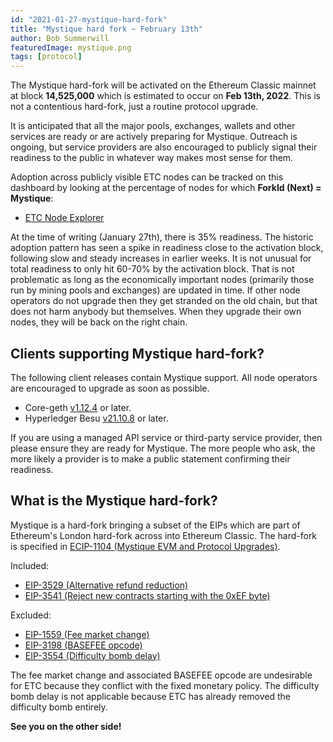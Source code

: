 ```yaml
---
id: "2021-01-27-mystique-hard-fork"
title: "Mystique hard fork ~ February 13th"
author: Bob Summerwill
featuredImage: mystique.png
tags: [protocol]
---
```


The Mystique hard-fork will be activated on the Ethereum Classic mainnet at block **14,525,000** which is estimated to occur on **Feb 13th, 2022**.
This is not a contentious hard-fork, just a routine protocol upgrade.

It is anticipated that all the major pools, exchanges, wallets and other
services are ready or are actively preparing for Mystique.
Outreach is ongoing, but service providers are also encouraged to
publicly signal their readiness to the public in whatever way makes
most sense for them.

Adoption across publicly visible ETC nodes can be tracked on this dashboard
by looking at the percentage of nodes for which **ForkId (Next) = Mystique**:

- [ETC Node Explorer](https://etclabscore.github.io/nodes-interface/)

At the time of writing (January 27th), there is 35% readiness. The historic
adoption pattern has seen a spike in readiness close to the activation block,
following slow and steady increases in earlier weeks.  It is not unusual for
total readiness to only hit 60-70% by the activation block.  That is not
problematic as long as the economically important nodes (primarily those run
by mining pools and exchanges) are updated in time.  If other node operators
do not upgrade then they get stranded on the old chain, but that does not
harm anybody but themselves.  When they upgrade their own nodes, they will
be back on the right chain.

## Clients supporting Mystique hard-fork?

The following client releases contain Mystique support.  All node operators are encouraged to upgrade as soon as possible.

- Core-geth [v1.12.4](https://github.com/etclabscore/core-geth/releases) or later.
- Hyperledger Besu [v21.10.8](https://github.com/hyperledger/besu/releases) or later.

If you are using a managed API service or third-party service provider, then please ensure they are ready for Mystique.  The more people who ask, the more
likely a provider is to make a public statement confirming their readiness.

## What is the Mystique hard-fork?

Mystique is a hard-fork bringing a subset of the EIPs which are part of
Ethereum's London hard-fork across into Ethereum Classic.  The hard-fork
is specified in
[ECIP-1104 (Mystique EVM and Protocol Upgrades)](https://ecips.ethereumclassic.org/ECIPs/ecip-1104).

Included:

- [EIP-3529 (Alternative refund reduction)](https://eips.ethereum.org/EIPS/eip-3529)
- [EIP-3541 (Reject new contracts starting with the 0xEF byte)](https://eips.ethereum.org/EIPS/eip-3541)

Excluded:

- [EIP-1559 (Fee market change)](https://eips.ethereum.org/EIPS/eip-1559)
- [EIP-3198 (BASEFEE opcode)](https://eips.ethereum.org/EIPS/eip-3198)
- [EIP-3554 (Difficulty bomb delay)](https://eips.ethereum.org/EIPS/eip-3554)

The fee market change and associated BASEFEE opcode are undesirable for ETC
because they conflict with the fixed monetary policy.  The difficulty bomb
delay is not applicable because ETC has already removed the difficulty bomb
entirely.

**See you on the other side!**
